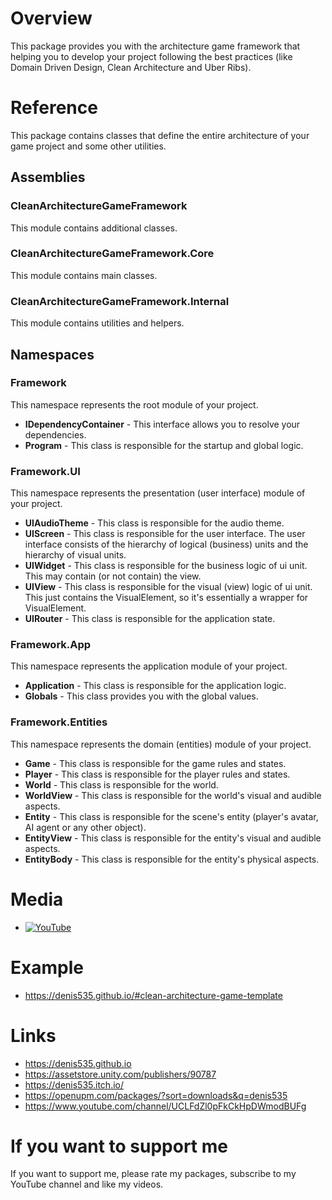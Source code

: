 # Overview
This package provides you with the architecture game framework that helping you to develop your project following the best practices (like Domain Driven Design, Clean Architecture and Uber Ribs).

# Reference
This package contains classes that define the entire architecture of your game project and some other utilities.

## Assemblies
### CleanArchitectureGameFramework
This module contains additional classes.
### CleanArchitectureGameFramework.Core
This module contains main classes.
### CleanArchitectureGameFramework.Internal
This module contains utilities and helpers.

## Namespaces
### Framework
This namespace represents the root module of your project.
- **IDependencyContainer** - This interface allows you to resolve your dependencies.
- **Program** - This class is responsible for the startup and global logic.

### Framework.UI
This namespace represents the presentation (user interface) module of your project.
- **UIAudioTheme** - This class is responsible for the audio theme.
- **UIScreen** - This class is responsible for the user interface. The user interface consists of the hierarchy of logical (business) units and the hierarchy of visual units.
- **UIWidget** - This class is responsible for the business logic of ui unit. This may contain (or not contain) the view.
- **UIView** - This class is responsible for the visual (view) logic of ui unit. This just contains the VisualElement, so it's essentially a wrapper for VisualElement.
- **UIRouter** - This class is responsible for the application state.

### Framework.App
This namespace represents the application module of your project.
- **Application** - This class is responsible for the application logic.
- **Globals** - This class provides you with the global values.

### Framework.Entities
This namespace represents the domain (entities) module of your project.
- **Game** - This class is responsible for the game rules and states.
- **Player** - This class is responsible for the player rules and states.
- **World** - This class is responsible for the world.
- **WorldView** - This class is responsible for the world's visual and audible aspects.
- **Entity** - This class is responsible for the scene's entity (player's avatar, AI agent or any other object).
- **EntityView** - This class is responsible for the entity's visual and audible aspects.
- **EntityBody** - This class is responsible for the entity's physical aspects.

# Media
- [![YouTube](https://img.youtube.com/vi/JQobAqfakJQ/0.jpg)](https://youtu.be/JQobAqfakJQ)

# Example
- https://denis535.github.io/#clean-architecture-game-template

# Links
- https://denis535.github.io
- https://assetstore.unity.com/publishers/90787
- https://denis535.itch.io/
- https://openupm.com/packages/?sort=downloads&q=denis535
- https://www.youtube.com/channel/UCLFdZl0pFkCkHpDWmodBUFg

# If you want to support me
If you want to support me, please rate my packages, subscribe to my YouTube channel and like my videos.
